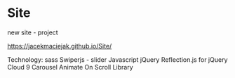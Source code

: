 # Site

new site - project

https://jacekmaciejak.github.io/Site/

Technology:
sass
Swiperjs - slider
Javascript
jQuery
Reflection.js for jQuery
Cloud 9 Carousel
Animate On Scroll Library
